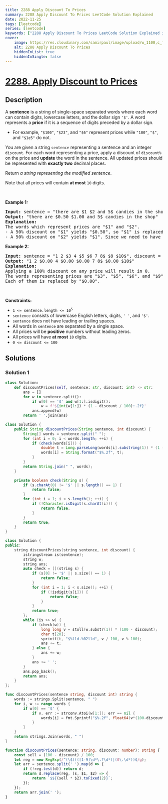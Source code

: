 ```yaml
---
title: 2288 Apply Discount To Prices
summary: 2288 Apply Discount To Prices LeetCode Solution Explained
date: 2022-11-25
tags: [leetcode]
series: [leetcode]
keywords: ["2288 Apply Discount To Prices LeetCode Solution Explained in all languages", "2288 Apply Discount To Prices", "LeetCode", "leetcode solution in Python3 C++ Java Go PHP Ruby Swift TypeScript Rust C# JavaScript C", "GeeksforGeeks", "InterviewBit", "Coding Ninjas", "HackerRank", "HackerEarth", "CodeChef", "TopCoder", "AlgoExpert", "freeCodeCamp", "Codeforces", "GitHub", "AtCoder", "Samir Paul"]
cover:
    image: https://res.cloudinary.com/samirpaul/image/upload/w_1100,c_fit,co_rgb:FFFFFF,l_text:Arial_75_bold:2288 Apply Discount To Prices - Solution Explained/problem-solving.webp
    alt: 2288 Apply Discount To Prices
    hiddenInList: true
    hiddenInSingle: false
---
```



# [2288. Apply Discount to Prices](https://leetcode.com/problems/apply-discount-to-prices)


## Description

<p>A <strong>sentence</strong> is a string of single-space separated words where each word can contain digits, lowercase letters, and the dollar sign <code>&#39;$&#39;</code>. A word represents a <strong>price</strong> if it is a sequence of digits preceded by a dollar sign.</p>

<ul>
	<li>For example, <code>&quot;$100&quot;</code>, <code>&quot;$23&quot;</code>, and <code>&quot;$6&quot;</code> represent prices while <code>&quot;100&quot;</code>, <code>&quot;$&quot;</code>, and <code>&quot;$1e5&quot;</code> do not.</li>
</ul>

<p>You are given a string <code>sentence</code> representing a sentence and an integer <code>discount</code>. For each word representing a price, apply a discount of <code>discount%</code> on the price and <strong>update</strong> the word in the sentence. All updated prices should be represented with <strong>exactly two</strong> decimal places.</p>

<p>Return <em>a string representing the modified sentence</em>.</p>

<p>Note that all prices will contain <strong>at most</strong> <code>10</code> digits.</p>

<p>&nbsp;</p>
<p><strong class="example">Example 1:</strong></p>

<pre>
<strong>Input:</strong> sentence = &quot;there are $1 $2 and 5$ candies in the shop&quot;, discount = 50
<strong>Output:</strong> &quot;there are $0.50 $1.00 and 5$ candies in the shop&quot;
<strong>Explanation:</strong> 
The words which represent prices are &quot;$1&quot; and &quot;$2&quot;. 
- A 50% discount on &quot;$1&quot; yields &quot;$0.50&quot;, so &quot;$1&quot; is replaced by &quot;$0.50&quot;.
- A 50% discount on &quot;$2&quot; yields &quot;$1&quot;. Since we need to have exactly 2 decimal places after a price, we replace &quot;$2&quot; with &quot;$1.00&quot;.
</pre>

<p><strong class="example">Example 2:</strong></p>

<pre>
<strong>Input:</strong> sentence = &quot;1 2 $3 4 $5 $6 7 8$ $9 $10$&quot;, discount = 100
<strong>Output:</strong> &quot;1 2 $0.00 4 $0.00 $0.00 7 8$ $0.00 $10$&quot;
<strong>Explanation:</strong> 
Applying a 100% discount on any price will result in 0.
The words representing prices are &quot;$3&quot;, &quot;$5&quot;, &quot;$6&quot;, and &quot;$9&quot;.
Each of them is replaced by &quot;$0.00&quot;.
</pre>

<p>&nbsp;</p>
<p><strong>Constraints:</strong></p>

<ul>
	<li><code>1 &lt;= sentence.length &lt;= 10<sup>5</sup></code></li>
	<li><code>sentence</code> consists of lowercase English letters, digits, <code>&#39; &#39;</code>, and <code>&#39;$&#39;</code>.</li>
	<li><code>sentence</code> does not have leading or trailing spaces.</li>
	<li>All words in <code>sentence</code> are separated by a single space.</li>
	<li>All prices will be <strong>positive</strong> numbers without leading zeros.</li>
	<li>All prices will have <strong>at most</strong> <code>10</code> digits.</li>
	<li><code>0 &lt;= discount &lt;= 100</code></li>
</ul>

## Solutions

### Solution 1

<!-- tabs:start -->

```python
class Solution:
    def discountPrices(self, sentence: str, discount: int) -> str:
        ans = []
        for w in sentence.split():
            if w[0] == '$' and w[1:].isdigit():
                w = f'${int(w[1:]) * (1 - discount / 100):.2f}'
            ans.append(w)
        return ' '.join(ans)
```

```java
class Solution {
    public String discountPrices(String sentence, int discount) {
        String[] words = sentence.split(" ");
        for (int i = 0; i < words.length; ++i) {
            if (check(words[i])) {
                double t = Long.parseLong(words[i].substring(1)) * (1 - discount / 100.0);
                words[i] = String.format("$%.2f", t);
            }
        }
        return String.join(" ", words);
    }

    private boolean check(String s) {
        if (s.charAt(0) != '$' || s.length() == 1) {
            return false;
        }
        for (int i = 1; i < s.length(); ++i) {
            if (!Character.isDigit(s.charAt(i))) {
                return false;
            }
        }
        return true;
    }
}
```

```cpp
class Solution {
public:
    string discountPrices(string sentence, int discount) {
        istringstream is(sentence);
        string w;
        string ans;
        auto check = [](string s) {
            if (s[0] != '$' || s.size() == 1) {
                return false;
            }
            for (int i = 1; i < s.size(); ++i) {
                if (!isdigit(s[i])) {
                    return false;
                }
            }
            return true;
        };
        while (is >> w) {
            if (check(w)) {
                long long v = stoll(w.substr(1)) * (100 - discount);
                char t[20];
                sprintf(t, "$%lld.%02lld", v / 100, v % 100);
                ans += t;
            } else {
                ans += w;
            }
            ans += ' ';
        }
        ans.pop_back();
        return ans;
    }
};
```

```go
func discountPrices(sentence string, discount int) string {
	words := strings.Split(sentence, " ")
	for i, w := range words {
		if w[0] == '$' {
			if v, err := strconv.Atoi(w[1:]); err == nil {
				words[i] = fmt.Sprintf("$%.2f", float64(v*(100-discount))/100)
			}
		}
	}
	return strings.Join(words, " ")
}
```

```ts
function discountPrices(sentence: string, discount: number): string {
    const sell = (100 - discount) / 100;
    let reg = new RegExp(/^(\$)(([1-9]\d*\.?\d*)|(0\.\d*))$/g);
    let arr = sentence.split(' ').map(d => {
        if (!reg.test(d)) return d;
        return d.replace(reg, (s, $1, $2) => {
            return `$${(sell * $2).toFixed(2)}`;
        });
    });
    return arr.join(' ');
}
```

<!-- tabs:end -->

<!-- end -->
